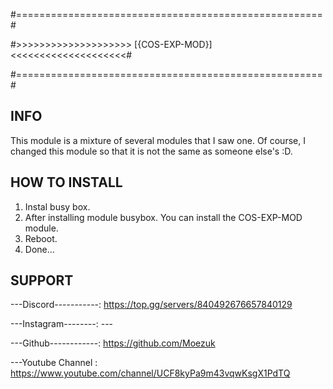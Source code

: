 #=====================================================#

#>>>>>>>>>>>>>>>>>>>> [{COS-EXP-MOD}] <<<<<<<<<<<<<<<<<<<<#

#=====================================================#


## INFO
This module is a mixture of several modules that I saw one. Of course, I changed this module so that it is not the same as someone else's :D.

## HOW TO INSTALL
1. Instal busy box. 
2. After installing module busybox. You can install the COS-EXP-MOD module.
4. Reboot.
5. Done...

## SUPPORT
---Discord-----------: https://top.gg/servers/840492676657840129

---Instagram--------: ---

---Github------------: https://github.com/Moezuk

---Youtube Channel : https://www.youtube.com/channel/UCF8kyPa9m43vqwKsgX1PdTQ

